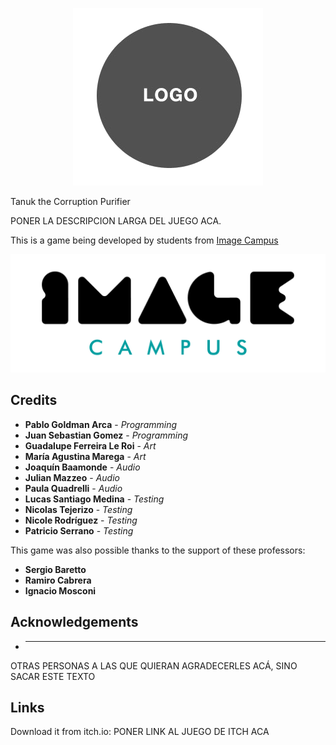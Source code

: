 <p align="center">
<img src="logo.png" alt="PONER NOMBRE DEL JUEGO ACA"/>
</p>

Tanuk the Corruption Purifier

PONER LA DESCRIPCION LARGA DEL JUEGO ACA.

This is a game being developed by students from <a href="https://www.imagecampus.edu.ar/">Image Campus</a>

<p align="center">
  <a href="https://www.imagecampus.edu.ar/">
    <img src="logo-image-campus.png" alt="Image Campus"/>
  </a> 
</p>


## Credits

- **Pablo Goldman Arca** - *Programming*
- **Juan Sebastian Gomez** - *Programming*
- **Guadalupe Ferreira Le Roi** - *Art*
- **María Agustina Marega** - *Art*
- **Joaquín Baamonde** - *Audio*
- **Julian Mazzeo** - *Audio*
- **Paula Quadrelli** - *Audio*
- **Lucas Santiago Medina** - *Testing*
- **Nicolas Tejerizo** - *Testing*
- **Nicole Rodríguez** - *Testing*
- **Patricio Serrano** - *Testing*




This game was also possible thanks to the support of these professors:

- **Sergio Baretto**
- **Ramiro Cabrera**
- **Ignacio Mosconi**


## Acknowledgements

- ** **


OTRAS PERSONAS A LAS QUE QUIERAN AGRADECERLES ACÁ, SINO SACAR ESTE TEXTO


## Links

Download it from itch.io: PONER LINK AL JUEGO DE ITCH ACA
